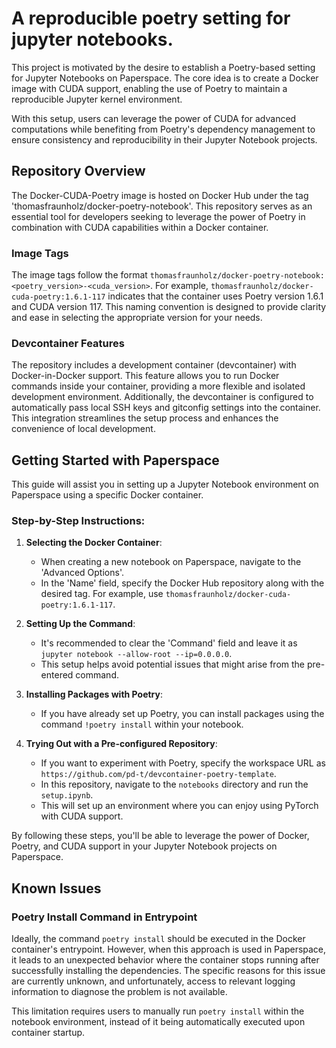 # A reproducible poetry setting for jupyter notebooks.

This project is motivated by the desire to establish a Poetry-based setting for Jupyter Notebooks on Paperspace. The core idea is to create a Docker image with CUDA support, enabling the use of Poetry to maintain a reproducible Jupyter kernel environment.

With this setup, users can leverage the power of CUDA for advanced computations while benefiting from Poetry's dependency management to ensure consistency and reproducibility in their Jupyter Notebook projects.

## Repository Overview

The Docker-CUDA-Poetry image is hosted on Docker Hub under the tag 'thomasfraunholz/docker-poetry-notebook'. This repository serves as an essential tool for developers seeking to leverage the power of Poetry in combination with CUDA capabilities within a Docker container.

### Image Tags

The image tags follow the format `thomasfraunholz/docker-poetry-notebook:<poetry_version>-<cuda_version>`. For example, `thomasfraunholz/docker-cuda-poetry:1.6.1-117` indicates that the container uses Poetry version 1.6.1 and CUDA version 117. This naming convention is designed to provide clarity and ease in selecting the appropriate version for your needs.

### Devcontainer Features

The repository includes a development container (devcontainer) with Docker-in-Docker support. This feature allows you to run Docker commands inside your container, providing a more flexible and isolated development environment. Additionally, the devcontainer is configured to automatically pass local SSH keys and gitconfig settings into the container. This integration streamlines the setup process and enhances the convenience of local development.

## Getting Started with Paperspace

This guide will assist you in setting up a Jupyter Notebook environment on Paperspace using a specific Docker container.

### Step-by-Step Instructions:

1. **Selecting the Docker Container**:
   - When creating a new notebook on Paperspace, navigate to the 'Advanced Options'.
   - In the 'Name' field, specify the Docker Hub repository along with the desired tag. For example, use `thomasfraunholz/docker-cuda-poetry:1.6.1-117`.

2. **Setting Up the Command**:
   - It's recommended to clear the 'Command' field and leave it as `jupyter notebook --allow-root --ip=0.0.0.0`.
   - This setup helps avoid potential issues that might arise from the pre-entered command.

3. **Installing Packages with Poetry**:
   - If you have already set up Poetry, you can install packages using the command `!poetry install` within your notebook.

4. **Trying Out with a Pre-configured Repository**:
   - If you want to experiment with Poetry, specify the workspace URL as `https://github.com/pd-t/devcontainer-poetry-template`.
   - In this repository, navigate to the `notebooks` directory and run the `setup.ipynb`.
   - This will set up an environment where you can enjoy using PyTorch with CUDA support.

By following these steps, you'll be able to leverage the power of Docker, Poetry, and CUDA support in your Jupyter Notebook projects on Paperspace.

## Known Issues

### Poetry Install Command in Entrypoint

Ideally, the command `poetry install` should be executed in the Docker container's entrypoint. However, when this approach is used in Paperspace, it leads to an unexpected behavior where the container stops running after successfully installing the dependencies. The specific reasons for this issue are currently unknown, and unfortunately, access to relevant logging information to diagnose the problem is not available.

This limitation requires users to manually run `poetry install` within the notebook environment, instead of it being automatically executed upon container startup.
